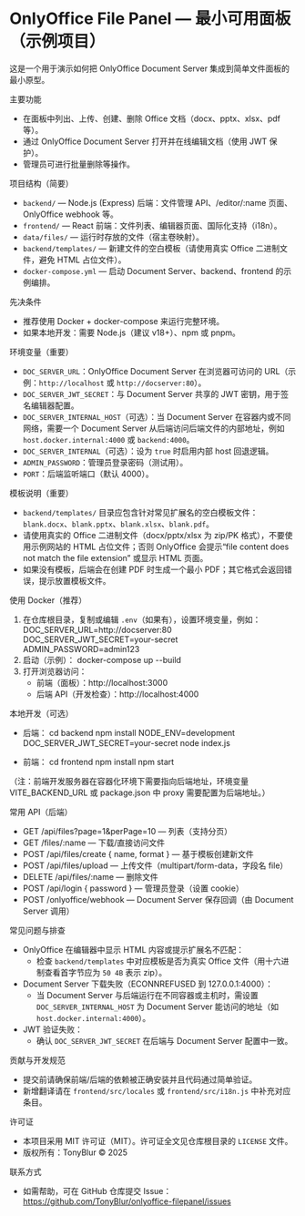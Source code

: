# OnlyOffice File Panel — 最小可用面板（示例项目）

这是一个用于演示如何把 OnlyOffice Document Server 集成到简单文件面板的最小原型。

主要功能
- 在面板中列出、上传、创建、删除 Office 文档（docx、pptx、xlsx、pdf 等）。
- 通过 OnlyOffice Document Server 打开并在线编辑文档（使用 JWT 保护）。
- 管理员可进行批量删除等操作。

项目结构（简要）
- `backend/` — Node.js (Express) 后端：文件管理 API、/editor/:name 页面、OnlyOffice webhook 等。
- `frontend/` — React 前端：文件列表、编辑器页面、国际化支持（i18n）。
- `data/files/` — 运行时存放的文件（宿主卷映射）。
- `backend/templates/` — 新建文件的空白模板（请使用真实 Office 二进制文件，避免 HTML 占位文件）。
- `docker-compose.yml` — 启动 Document Server、backend、frontend 的示例编排。

先决条件
- 推荐使用 Docker + docker-compose 来运行完整环境。
- 如果本地开发：需要 Node.js（建议 v18+）、npm 或 pnpm。

环境变量（重要）
- `DOC_SERVER_URL`：OnlyOffice Document Server 在浏览器可访问的 URL（示例：`http://localhost` 或 `http://docserver:80`）。
- `DOC_SERVER_JWT_SECRET`：与 Document Server 共享的 JWT 密钥，用于签名编辑器配置。
- `DOC_SERVER_INTERNAL_HOST`（可选）：当 Document Server 在容器内或不同网络，需要一个 Document Server 从后端访问后端文件的内部地址，例如 `host.docker.internal:4000` 或 `backend:4000`。
- `DOC_SERVER_INTERNAL`（可选）：设为 `true` 时启用内部 host 回退逻辑。
- `ADMIN_PASSWORD`：管理员登录密码（测试用）。
- `PORT`：后端监听端口（默认 4000）。

模板说明（重要）
- `backend/templates/` 目录应包含针对常见扩展名的空白模板文件：`blank.docx`、`blank.pptx`、`blank.xlsx`、`blank.pdf`。
- 请使用真实的 Office 二进制文件（docx/pptx/xlsx 为 zip/PK 格式），不要使用示例网站的 HTML 占位文件；否则 OnlyOffice 会提示“file content does not match the file extension” 或显示 HTML 页面。
- 如果没有模板，后端会在创建 PDF 时生成一个最小 PDF；其它格式会返回错误，提示放置模板文件。

使用 Docker（推荐）
1. 在仓库根目录，复制或编辑 `.env`（如果有），设置环境变量，例如：
   DOC_SERVER_URL=http://docserver:80
   DOC_SERVER_JWT_SECRET=your-secret
   ADMIN_PASSWORD=admin123
2. 启动（示例）：
   docker-compose up --build
3. 打开浏览器访问：
   - 前端（面板）：http://localhost:3000
   - 后端 API（开发检查）：http://localhost:4000

本地开发（可选）
- 后端：
  cd backend
  npm install
  NODE_ENV=development DOC_SERVER_JWT_SECRET=your-secret node index.js

- 前端：
  cd frontend
  npm install
  npm start

（注：前端开发服务器在容器化环境下需要指向后端地址，环境变量 VITE_BACKEND_URL 或 package.json 中 proxy 需要配置为后端地址。）

常用 API（后端）
- GET /api/files?page=1&perPage=10 — 列表（支持分页）
- GET /files/:name — 下载/直接访问文件
- POST /api/files/create { name, format } — 基于模板创建新文件
- POST /api/files/upload — 上传文件（multipart/form-data，字段名 file）
- DELETE /api/files/:name — 删除文件
- POST /api/login { password } — 管理员登录（设置 cookie）
- POST /onlyoffice/webhook — Document Server 保存回调（由 Document Server 调用）

常见问题与排查
- OnlyOffice 在编辑器中显示 HTML 内容或提示扩展名不匹配：
  - 检查 `backend/templates` 中对应模板是否为真实 Office 文件（用十六进制查看首字节应为 `50 4B` 表示 zip）。
- Document Server 下载失败（ECONNREFUSED 到 127.0.0.1:4000）：
  - 当 Document Server 与后端运行在不同容器或主机时，需设置 `DOC_SERVER_INTERNAL_HOST` 为 Document Server 能访问的地址（如 `host.docker.internal:4000`）。
- JWT 验证失败：
  - 确认 `DOC_SERVER_JWT_SECRET` 在后端与 Document Server 配置中一致。

贡献与开发规范
- 提交前请确保前端/后端的依赖被正确安装并且代码通过简单验证。
- 新增翻译请在 `frontend/src/locales` 或 `frontend/src/i18n.js` 中补充对应条目。

许可证
- 本项目采用 MIT 许可证（MIT）。许可证全文见仓库根目录的 `LICENSE` 文件。
- 版权所有：TonyBlur © 2025

联系方式
- 如需帮助，可在 GitHub 仓库提交 Issue：https://github.com/TonyBlur/onlyoffice-filepanel/issues
